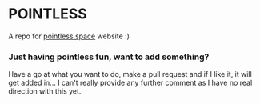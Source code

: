 # POINTLESS

A repo for [pointless.space](http://pointless.space) website :) 

### Just having pointless fun, want to add something? 

Have a go at what you want to do, make a pull request and if I like it, it will get added in... I can't really provide any further comment as I have no real direction with this yet. 
